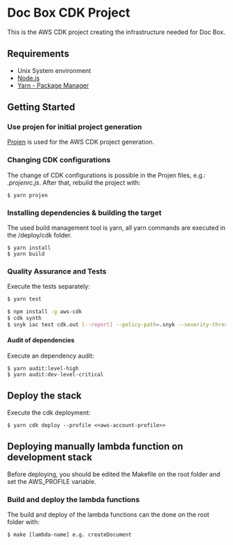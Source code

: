 # Doc Box CDK Project
This is the AWS CDK project creating the infrastructure needed for Doc Box.

## Requirements
* Unix System environment
* [Node.js](https://nodejs.org/en/download/)
* [Yarn - Package Manager](https://yarnpkg.com/)

## Getting Started

### Use projen for initial project generation
[Projen](https://github.com/projen/projen) is used for the AWS CDK project generation.

### Changing CDK configurations
The change of CDK configurations is possible in the Projen files, e.g.: *.projenrc.js*.
After that, rebuild the project with:
```shell
$ yarn projen
```

### Installing dependencies & building the target
The used build management tool is yarn, all yarn commands are executed in the /deploy/cdk folder.

```shell
$ yarn install
$ yarn build
```

### Quality Assurance and Tests
Execute the tests separately:
```bash
$ yarn test

$ npm install -g aws-cdk
$ cdk synth
$ snyk iac test cdk.out [--report] --policy-path=.snyk --severity-threshold=high
```

#### Audit of dependencies
Execute an dependency audit:
```shell
$ yarn audit:level-high
$ yarn audit:dev-level-critical
```

## Deploy the stack
Execute the cdk deployment:
```shell
$ yarn cdk deploy --profile <<aws-account-profile>>
```

## Deploying manually lambda function on development stack
Before deploying, you should be edited the Makefile on the root folder and set the AWS_PROFILE variable.

### Build and deploy the lambda functions
The build and deploy of the lambda functions can the done on the root folder with:
```shell
$ make [lambda-name] e.g. createDocument
```
